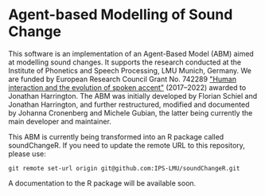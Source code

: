 # Agent-based Modelling of Sound Change

This software is an implementation of an Agent-Based Model (ABM) aimed at modelling sound changes. It supports the research conducted at the Institute of Phonetics and Speech Processing, LMU Munich, Germany. 
We are funded by European Research Council Grant No. 742289 ["Human interaction and the evolution of spoken accent"](https://www.phonetik.uni-muenchen.de/Forschung/interaccent/interAccent.html) (2017–2022) awarded to Jonathan Harrington. 
The ABM was initially developed by Florian Schiel and Jonathan Harrington, and further restructured, modified and documented by Johanna Cronenberg and Michele Gubian, the latter being currently the main developer and maintainer. 

This ABM is currently being transformed into an R package called soundChangeR. If you need to update the remote URL to this repository, please use:

```
git remote set-url origin git@github.com:IPS-LMU/soundChangeR.git
```

A documentation to the R package will be available soon.

